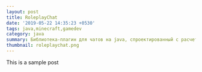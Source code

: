 ```yaml
---
layout: post
title: RoleplayChat
date: '2019-05-22 14:35:23 +0530'
tags: java,minecraft,gamedev
category: java
summary: Библиотека-плагин для чатов на java, спроектированный с расчетом на расширяемость и независимость от игры.
thumbnail: roleplaychat.png
---
```


This is a sample post
